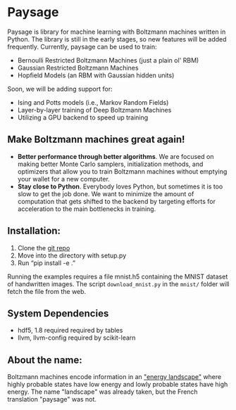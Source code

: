 # Paysage

Paysage is library for machine learning with Boltzmann machines written in Python.
The library is still in the early stages, so new features will be added frequently.
Currently, paysage can be used to train:

* Bernoulli Restricted Boltzmann Machines (just a plain ol' RBM)
* Gaussian Restricted Boltzmann Machines
* Hopfield Models (an RBM with Gaussian hidden units)

Soon, we will be adding support for:

* Ising and Potts models (i.e., Markov Random Fields)
* Layer-by-layer training of Deep Boltzmann Machines
* Utilizing a GPU backend to speed up training

## Make Boltzmann machines great again!

* **Better performance through better algorithms**.
We are focused on making better Monte Carlo samplers, initialization methods,
and optimizers that allow you to train Boltzmann machines without emptying
your wallet for a new computer.
* **Stay close to Python**. Everybody loves Python, but sometimes it is too
slow to get the job done. We want to minimize the amount of computation that
gets shifted to the backend by targeting efforts for acceleration to the main
bottlenecks in training.


## Installation:
1. Clone the [git repo](https://github.com/drckf/paysage)
2. Move into the directory with setup.py
3. Run “pip install -e .”

Running the examples requires a file mnist.h5 containing the MNIST dataset
of handwritten images. The script `download_mnist.py` in the `mnist/` folder will
fetch the file from the web.

## System Dependencies

- hdf5, 1.8 required required by tables
- llvm, llvm-config required by scikit-learn

## About the name:
Boltzmann machines encode information in an
["energy landscape"](https://en.wikipedia.org/wiki/Energy_landscape) where
highly probable states have low energy and lowly probable states have high
energy. The name "landscape" was already taken, but the French
translation "paysage" was not.